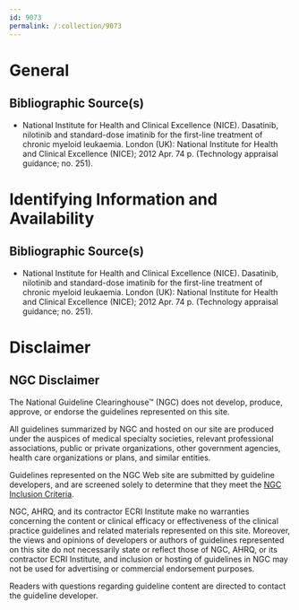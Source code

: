 ```yaml
---
id: 9073
permalink: /:collection/9073
---
```


# General

## Bibliographic Source(s)

- National Institute for Health and Clinical Excellence (NICE). Dasatinib, nilotinib and standard-dose imatinib for the first-line treatment of chronic myeloid leukaemia. London (UK): National Institute for Health and Clinical Excellence (NICE); 2012 Apr. 74 p. (Technology appraisal guidance; no. 251).

# Identifying Information and Availability

## Bibliographic Source(s)

- National Institute for Health and Clinical Excellence (NICE). Dasatinib, nilotinib and standard-dose imatinib for the first-line treatment of chronic myeloid leukaemia. London (UK): National Institute for Health and Clinical Excellence (NICE); 2012 Apr. 74 p. (Technology appraisal guidance; no. 251).

# Disclaimer

## NGC Disclaimer

The National Guideline Clearinghouse™ (NGC) does not develop, produce, approve, or endorse the guidelines represented on this site.

All guidelines summarized by NGC and hosted on our site are produced under the auspices of medical specialty societies, relevant professional associations, public or private organizations, other government agencies, health care organizations or plans, and similar entities.

Guidelines represented on the NGC Web site are submitted by guideline developers, and are screened solely to determine that they meet the [NGC Inclusion Criteria](/help-and-about/summaries/inclusion-criteria).

NGC, AHRQ, and its contractor ECRI Institute make no warranties concerning the content or clinical efficacy or effectiveness of the clinical practice guidelines and related materials represented on this site. Moreover, the views and opinions of developers or authors of guidelines represented on this site do not necessarily state or reflect those of NGC, AHRQ, or its contractor ECRI Institute, and inclusion or hosting of guidelines in NGC may not be used for advertising or commercial endorsement purposes.

Readers with questions regarding guideline content are directed to contact the guideline developer.

